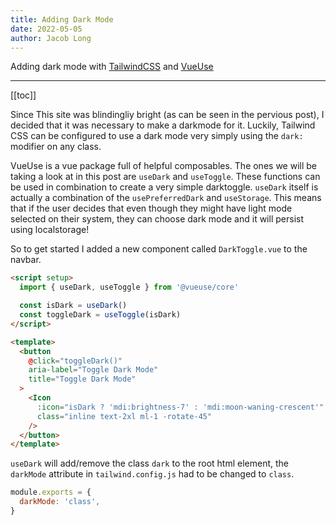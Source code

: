 ```yaml
---
title: Adding Dark Mode
date: 2022-05-05
author: Jacob Long
---
```


Adding dark mode with [TailwindCSS](https://tailwindcss.com/) and [VueUse](https://vueuse.org/)

---

[[toc]]

Since This site was blindingliy bright (as can be seen in the pervious post), I decided that it was necessary to make a darkmode for it. Luckily, Tailwind CSS can be configured to use a dark mode very simply using the `dark:` modifier on any class.

VueUse is a vue package full of helpful composables. The ones we will be taking a look at in this post are `useDark` and `useToggle`. These functions can be used in combination to create a very simple darktoggle. `useDark` itself is actually a combination of the `usePreferredDark` and `useStorage`. This means that if the user decides that even though they might have light mode selected on their system, they can choose dark mode and it will persist using localstorage!

So to get started I added a new component called `DarkToggle.vue` to the navbar.

```html
<script setup>
  import { useDark, useToggle } from '@vueuse/core'

  const isDark = useDark()
  const toggleDark = useToggle(isDark)
</script>

<template>
  <button
    @click="toggleDark()"
    aria-label="Toggle Dark Mode"
    title="Toggle Dark Mode"
  >
    <Icon
      :icon="isDark ? 'mdi:brightness-7' : 'mdi:moon-waning-crescent'"
      class="inline text-2xl ml-1 -rotate-45"
    />
  </button>
</template>
```

`useDark` will add/remove the class `dark` to the root html element, the `darkMode` attribute in `tailwind.config.js` had to be changed to `class`.

```js
module.exports = {
  darkMode: 'class',
}
```
